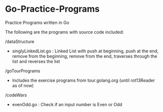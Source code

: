 # Go-Practice-Programs
Practice Programs written in Go

The following are the programs with source code included:

/dataStructure
- singlyLinkedList.go : Linked List with push at beginning, push at the end, remove from the beginning, remove from the end, traverses through the list and reverses the list

/goTourPrograms
- Includes the exercise programs from tour.golang.org (until rot13Reader as of now)

/codeWars
- evenOdd.go : Check if an input number is Even or Odd
